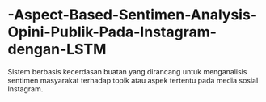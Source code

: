 # -Aspect-Based-Sentimen-Analysis-Opini-Publik-Pada-Instagram-dengan-LSTM
Sistem berbasis kecerdasan buatan yang dirancang untuk menganalisis sentimen masyarakat terhadap topik atau aspek tertentu pada media sosial Instagram.
